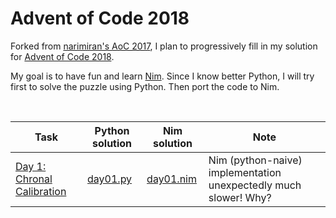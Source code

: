 # Advent of Code 2018

Forked from [narimiran's AoC 2017](https://github.com/narimiran/AdventOfCode2017), I plan to progressively fill in my solution for [Advent of Code 2018](https://adventofcode.com/2018).

My goal is to have fun and learn [Nim](https://nim-lang.org/). Since I know better Python, I will try first to solve the puzzle using Python. Then port the code to Nim.

&nbsp;

Task | Python solution | Nim solution | Note
--- | --- | --- | ---
[Day 1: Chronal Calibration](http://adventofcode.com/2018/day/1) | [day01.py](python/day01.py) | [day01.nim](nim/day01.nim) | Nim (python-naive) implementation unexpectedly much slower! Why?
